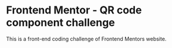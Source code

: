 # Frontend Mentor - QR code component challenge

This is a front-end coding challenge of Frontend Mentors website.
